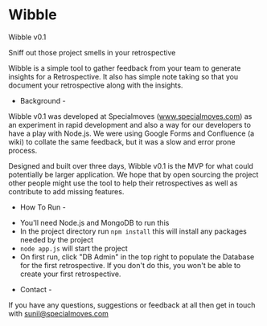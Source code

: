Wibble
======

Wibble v0.1

Sniff out those project smells in your retrospective

Wibble is a simple tool to gather feedback from your team to generate insights for a Retrospective. It also has simple note taking so that you document your retrospective along with the insights.

- Background  -

Wibble v0.1 was developed at Specialmoves (www.specialmoves.com) as an experiment in rapid development and also a way for our developers to have a play with Node.js. We were using Google Forms and Confluence (a wiki) to collate the same feedback, but it was a slow and error prone process.

Designed and built over three days, Wibble v0.1 is the MVP for what could potentially be larger application. We hope that by open sourcing the project other people might use the tool to help their retrospectives as well as contribute to add missing features.

- How To Run - 

* You'll need Node.js and MongoDB to run this
* In the project directory run <code>npm install</code> this will install any packages needed by the project
* <code>node app.js</code> will start the project
* On first run, click "DB Admin" in the top right to populate the Database for the first retrospective. If you don't do this, you won't be able to create your first retrospective.

- Contact - 

If you have any questions, suggestions or feedback at all then get in touch with sunil@specialmoves.com
